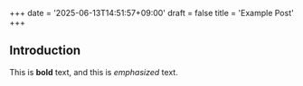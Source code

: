 +++
date = '2025-06-13T14:51:57+09:00'
draft = false
title = 'Example Post'
+++

## Introduction

This is **bold** text, and this is _emphasized_ text.

